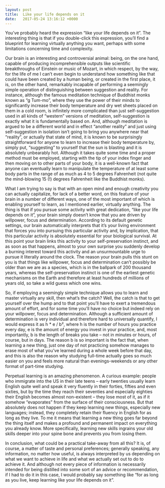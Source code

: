 ```yaml
---
layout: post
title:  Like your life depends on it 
date:   2017-05-24 13:16:12 +0000
---
```



You’ve probably heard the expression “like your life depends on it”. The interesting thing is that if you double-click this expression, you’ll find a blueprint for learning virtually anything you want, perhaps with some limitations concerning time and complexity. 

Our brain is an interesting and controversial animal: being, on the one hand, capable of producing incomprehensible outputs like scientific breakthroughs of Einstein or music of Mozart, in which respect, by the way, for the life of me I can’t even begin to understand how something like that could have been created by a human being, or created in the first place, it is, on the other hand, remarkably incapable of performing a seemingly simple operation of distinguishing between suggestion and reality. For instance, although the famous meditation technique of Buddhist monks known as “g Tum-mo”, where they use the power of their minds to significantly increase their body temperature and dry wet sheets placed on them in a cold room, is infinitely more complicated than just self-suggestion used in all kinds of “western” versions of meditation, self-suggestion is exactly what it is fundamentally based on. And, although meditation is argued to be a different world and in effect “another reality” and just using self-suggestion in isolation isn’t going to bring you anywhere near that “reality”, or actually that state of mind, it is known to be surprisingly straightforward for anyone to learn to increase their body temperature by, simply put, “suggesting” to yourself that the sun is blasting and it is absolutely unbearably hot. Although it takes quite some time and a proper method must be employed, starting with the tip of your index finger and then moving on to other parts of your body, it is a well-known fact that anyone can eventually learn to manipulate the temperature of at least some body parts in the range of as much as 4 to 5 degrees Fahrenheit (not quite the mind-blowing 15 (!) degrees Fahrenheit like the Buddhist monks). 

What I am trying to say is that with an open mind and enough creativity you can actually capitalize, for lack of a better word, on this feature of your brain in a number of different ways, one of the most important of which is enabling yourself to learn, as I mentioned earlier, virtually anything. The thing is that if you pursue some activity with great dedication, “like your life depends on it”, your brain simply doesn’t know that you are driven by willpower, focus and determination. According to its default genetic settings, our brain automatically interprets that it’s your living environment that forces you into pursuing this particular activity and, by implication, that this particular activity is absolutely essential for your biological survival. At this point your brain links this activity to your self-preservation instinct, and as soon as that happens, almost to your own surprise you suddenly develop a burning interest toward this activity and an unsurmountable urge to pursue it literally around the clock. The reason your brain pulls this stunt on you is that things like willpower, focus and determination can’t possibly be older than we are as a species, which is in the ballpark of 200 thousand years, whereas the self-preservation instinct is one of the earliest genetic mechanisms on the Earth and therefore at least hundreds of millions of years old, so take a wild guess which one wins. 

So, if employing a seemingly simple technique allows you to learn and master virtually any skill, then what’s the catch? Well, the catch is that to get yourself over the hump and to that point you’ll have to exert a tremendous amount of effort, and for some time you’ll have no choice but indeed rely on your willpower, focus and determination. Although a sufficient amount of determination is very individual and therefore hard to universally quantify, I would express it as  h * e / b²,  where h is the number of hours you practice every day, e is the amount of energy you invest in your practice, and, most importantly, b is the length of breaks you take – not in minutes or hours, of course, but in days. The reason b is so important is the fact that, when learning a new thing, just one day of not practicing somehow manages to erase most of what you’ve learned during a whole week before that day, and this is also the reason why studying full-time actually goes so much easier on you and feels more natural than evenings-weekends or any other format of part-time studying. 

Perpetual learning is an amazing phenomenon. A curious example: people who immigrate into the US in their late teens – early twenties usually learn English quite well and speak it very fluently in their forties, fifties and even sixties, but by the time they reach their seventies and especially eighties their English becomes almost non-existent – they lose most of it, as if it somehow “evaporates” from the surface of their consciousness. But that absolutely does not happen if they keep learning new things, especially new languages; instead, they completely retain their fluency in English for as long as they live. To me it means that learning a new thing goes far beyond the thing itself and makes a profound and permanent impact on everything you already know. More specifically, learning new skills ingrains your old skills deeper into your spine bone and prevents you from losing them. 

In conclusion, what could be a practical take-away from all this? It is, of course, a matter of taste and personal preferences; generally speaking, any information, no matter how useful, is always interpreted by us depending on what we want to achieve in life and what we actually set out to do to achieve it. And although not every piece of information is necessarily intended for being distilled into some sort of an advice or recommendation, if I had to do it in this case, I would probably say something like “for as long as you live, keep learning like your life depends on it”.   

